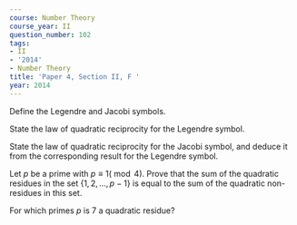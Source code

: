 ```yaml
---
course: Number Theory
course_year: II
question_number: 102
tags:
- II
- '2014'
- Number Theory
title: 'Paper 4, Section II, F '
year: 2014
---
```




Define the Legendre and Jacobi symbols.

State the law of quadratic reciprocity for the Legendre symbol.

State the law of quadratic reciprocity for the Jacobi symbol, and deduce it from the corresponding result for the Legendre symbol.

Let $p$ be a prime with $p \equiv 1(\bmod 4)$. Prove that the sum of the quadratic residues in the set $\{1,2, \ldots, p-1\}$ is equal to the sum of the quadratic non-residues in this set.

For which primes $p$ is 7 a quadratic residue?